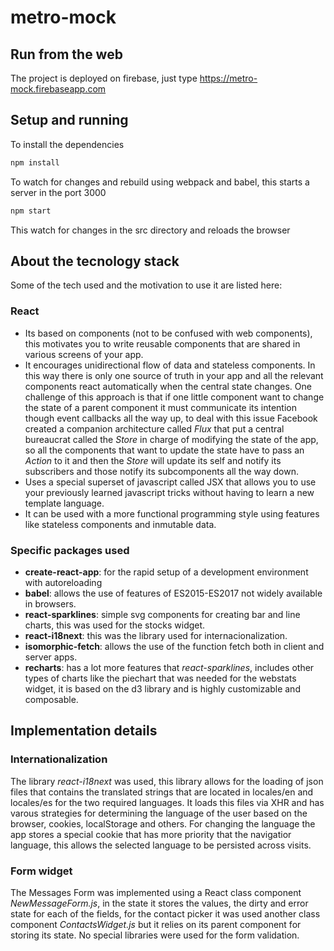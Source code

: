 # metro-mock


## Run from the web
The project is deployed on firebase, just type
https://metro-mock.firebaseapp.com

## Setup and running 
To install the dependencies
```bash
npm install
``` 
To watch for changes and rebuild using webpack and babel, this starts a server in the port 3000
```bash
npm start
``` 
This watch for changes in the src directory and reloads the browser

## About the tecnology stack
Some of the tech used and the motivation to use it are listed here:

### React
- Its based on components (not to be confused with web components), this motivates you to write reusable components that are shared in various screens of your app. 
- It encourages unidirectional flow of data and stateless components. In this way there is only one source of truth in your app and all the relevant components react automatically when the central state changes. One challenge of this approach is that if one little component want to change the state of a parent component it must communicate its intention though event callbacks all the way up, to deal with this issue Facebook created a companion architecture called *Flux* that put a central bureaucrat called the *Store* in charge of modifying the state of the app, so all the components that want to update the state have to pass an *Action* to it and then the *Store* will update its self and notify its subscribers and those notify its subcomponents all the way down. 
- Uses a special superset of javascript called JSX that allows you to use your previously learned javascript tricks without having to learn a new template language.
- It can be used with a more functional programming style using features like stateless components and inmutable data. 

### Specific packages used
* __create-react-app__: for the rapid setup of a development environment with autoreloading
* __babel__: allows the use of features of ES2015-ES2017 not widely available in browsers.
* __react-sparklines__: simple svg components for creating bar and line charts, this was used for the stocks widget.
* __react-i18next__: this was the library used for internacionalization.
* __isomorphic-fetch__: allows the use of the function fetch both in client and server apps.
* __recharts__: has a lot more features that _react-sparklines_, includes other types of charts like the piechart that was needed for the webstats widget, it is based on the d3 library and is highly customizable and composable.

## Implementation details
### Internationalization

The library _react-i18next_ was used, this library allows for the loading of json files that contains the translated strings that are located in locales/en and locales/es for the two required languages. It loads this files via XHR and has varous strategies for determining the language of the user based on the browser, cookies, localStorage and others. For changing the language the app stores a special cookie that has more priority that the navigatior language, this allows the selected language to be persisted across visits.

### Form widget
The Messages Form was implemented using a React class component *NewMessageForm.js*, in the state it stores the values, the dirty and error state for each of the fields, for the contact picker it was used another class component *ContactsWidget.js* but it relies on its parent component for storing its state.  No special libraries were used for the form validation.   